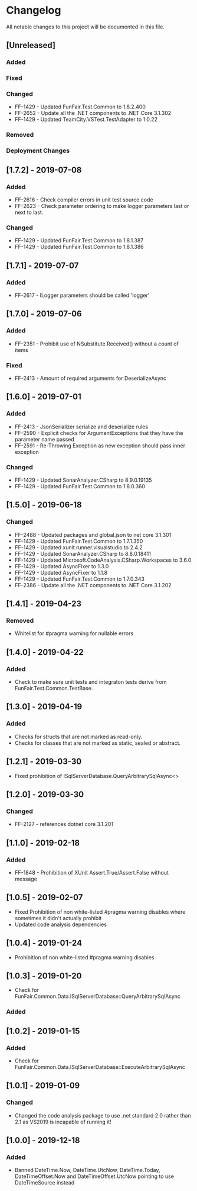 # Changelog
All notable changes to this project will be documented in this file.

<!--
Please ADD ALL Changes to the UNRELASED SECTION and not a specific release
-->

## [Unreleased]
### Added
### Fixed
### Changed
- FF-1429 - Updated FunFair.Test.Common to 1.8.2.400
- FF-2652 - Update all the .NET components to .NET Core 3.1.302
- FF-1429 - Updated TeamCity.VSTest.TestAdapter to 1.0.22
### Removed
### Deployment Changes

<!--
Releases that have at least been deployed to staging, BUT NOT necessarily released to live.  Changes should be moved from [Unreleased] into here as they are merged into the appropriate release branch
-->
## [1.7.2] - 2019-07-08
### Added
- FF-2616 - Check compiler errors in unit test source code
- FF-2623 - Check parameter ordering to make logger parameters last or next to last.
### Changed
- FF-1429 - Updated FunFair.Test.Common to 1.8.1.387
- FF-1429 - Updated FunFair.Test.Common to 1.8.1.386

## [1.7.1] - 2019-07-07
### Added
- FF-2617 - ILogger parameters should be called 'logger'

## [1.7.0] - 2019-07-06
### Added
- FF-2351 - Prohibit use of NSubstitute.Received() without a count of items
### Fixed
- FF-2413 - Amount of required arguments for DeserializeAsync

## [1.6.0] - 2019-07-01
### Added
- FF-2413 - JsonSerializer serialize and deserialize rules
- FF-2590 - Explicit checks for ArgumentExceptions that they have the parameter name passed
- FF-2591 - Re-Throwing Exception as new exception should pass inner exception
### Changed
- FF-1429 - Updated SonarAnalyzer.CSharp to 8.9.0.19135
- FF-1429 - Updated FunFair.Test.Common to 1.8.0.360

## [1.5.0] - 2019-06-18
### Changed
- FF-2488 - Updated packages and global.json to net core 3.1.301
- FF-1429 - Updated FunFair.Test.Common to 1.7.1.350
- FF-1429 - Updated xunit.runner.visualstudio to 2.4.2
- FF-1429 - Updated SonarAnalyzer.CSharp to 8.8.0.18411
- FF-1429 - Updated Microsoft.CodeAnalysis.CSharp.Workspaces to 3.6.0
- FF-1429 - Updated AsyncFixer to 1.3.0
- FF-1429 - Updated AsyncFixer to 1.1.8
- FF-1429 - Updated FunFair.Test.Common to 1.7.0.343
- FF-2386 - Update all the .NET components to .NET Core 3.1.202

## [1.4.1] - 2019-04-23
### Removed
- Whitelist for #pragma warning for nullable errors
## [1.4.0] - 2019-04-22
### Added
- Check to make sure unit tests and integraton tests derive from FunFair.Test.Common.TestBase.

## [1.3.0] - 2019-04-19
### Added
- Checks for structs that are not marked as read-only.
- Checks for classes that are not marked as static, sealed or abstract.

## [1.2.1] - 2019-03-30
- Fixed prohibition of ISqlServerDatabase.QueryArbitrarySqlAsync<>

## [1.2.0] - 2019-03-30
### Changed
- FF-2127 - references dotnet core 3.1.201

## [1.1.0] - 2019-02-18
### Added
- FF-1848 - Prohibition of XUnit Assert.True/Assert.False without message

## [1.0.5] - 2019-02-07
- Fixed Prohibition of non white-listed #pragma warning disables where sometimes it didn't actually prohibit
- Updated code analysis dependencies

## [1.0.4] - 2019-01-24
- Prohibition of non white-listed #pragma warning disables

## [1.0.3] - 2019-01-20
- Check for FunFair.Common.Data.ISqlServerDatabase::QueryArbitrarySqlAsync

### Added
## [1.0.2] - 2019-01-15
### Added
- Check for FunFair.Common.Data.ISqlServerDatabase::ExecuteArbitrarySqlAsync

## [1.0.1] - 2019-01-09
### Changed
- Changed the code analysis package to use .net standard 2.0 rather than 2.1 as VS2019 is incapable of running it!

## [1.0.0] - 2019-12-18
### Added
- Banned DateTime.Now, DateTime.UtcNow, DateTime.Today, DateTimeOffset.Now and DateTimeOffset.UtcNow pointing to use DateTimeSource instead













